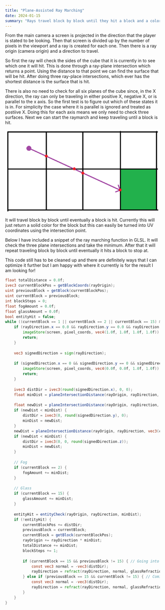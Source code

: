 ```yaml
---
title: "Plane-Assisted Ray Marching"
date: 2024-01-15
summary: "Rays travel block by block until they hit a block and a color is returned"
---
```


From the main camera a screen is projected in the direction that the player is stated to be looking. Then that screen is divided up by the number of pixels in the viewport and a ray is created for each one. Then there is a ray origin (camera origin) and a direction to travel.

So first the ray will check the sides of the cube that it is currently in to see which one it will hit. This is done through a ray-plane intersection which returns a point. Using the distance to that point we can find the surface that will be hit. After doing three ray-place intersections, which ever has the shortest distance is the surface that is hit.

There is also no need to check for all six planes of the cube since, in the X direction, the ray can only be traveling in either positive X, negative X, or is parallel to the x axis. So the first test is to figure out which of these states it is in. For simplicity the case where it is parallel is ignored and treated as postiive X. Doing this for each axis means we only need to check three surfaces. Next we can start the raymarch and keep traveling until a block is hit.

![Plane-Assisted Raymarch](raymarch.png)

It will travel block by block until eventually a block is hit. Currently this will just return a solid color for the block but this can easily be turned into UV coordinates using the intersection point.

Below I have included a snippet of the ray marching function in GLSL. It will check the three plane intersections and take the minimum. After that it will repeat traveling block by block until eventually it hits a block to stop at.

This code still has to be cleaned up and there are definitely ways that I can optimize it further but I am happy with where it currently is for the result I am looking for!

```GLSL
float totalDistance = 0.0f;
ivec3 currentBlockPos = getBlockCoords(rayOrigin);
uint previousBlock = getBlock(currentBlockPos);
uint currentBlock = previousBlock;
int blockSteps = 0;
float fogAmount = 0.0f;
float glassAmount = 0.0f;
bool entityHit = false;
while ((currentBlock == 1 || currentBlock == 2 || currentBlock == 15) && blockSteps < 1048 && !entityHit) {
    if (rayDirection.x == 0.0 && rayDirection.y == 0.0 && rayDirection.z == 0.0) {
        imageStore(screen, pixel_coords, vec4(1.0f, 1.0f, 1.0f, 1.0f));
        return;
    }
    
    vec3 signedDirection = sign(rayDirection);

    if (signedDirection.x == 0 && signedDirection.y == 0 && signedDirection.z == 0) {
        imageStore(screen, pixel_coords, vec4(0.0f, 0.0f, 1.0f, 1.0f));
        return;
    }

    ivec3 distDir = ivec3(round(signedDirection.x), 0, 0);
    float minDist = planeIntersectionDistance(rayOrigin, rayDirection, vec3(currentBlockPos.x + 0.5f * signedDirection.x, currentBlockPos.yz), vec3(-sign(rayDirection.x), 0.0f, 0.0f));

    float newDist = planeIntersectionDistance(rayOrigin, rayDirection, vec3(currentBlockPos.x, currentBlockPos.y + 0.5f * signedDirection.y, currentBlockPos.z), vec3(0.0f, -sign(rayDirection.y), 0.0f));
    if (newDist < minDist) {
        distDir = ivec3(0, round(signedDirection.y), 0);
        minDist = newDist;
    }
    newDist = planeIntersectionDistance(rayOrigin, rayDirection, vec3(currentBlockPos.xy, currentBlockPos.z + 0.5f * signedDirection.z), vec3(0.0f, 0.0f, -sign(rayDirection.z)));
    if (newDist < minDist) {
        distDir = ivec3(0, 0, round(signedDirection.z));
        minDist = newDist;
    }

    // Fog
    if (currentBlock == 2) {
        fogAmount += minDist;
    }

    // Glass
    if (currentBlock == 15) {
        glassAmount += minDist;
    }

    entityHit = entityCheck(rayOrigin, rayDirection, minDist);
    if (!entityHit) {
        currentBlockPos += distDir;
        previousBlock = currentBlock;
        currentBlock = getBlock(currentBlockPos);
        rayOrigin += rayDirection * minDist;
        totalDistance += minDist;
        blockSteps += 1;

        if (currentBlock == 15 && previousBlock != 15) { // Going into glass
            const vec3 normal = -vec3(distDir);
            rayDirection = refract(rayDirection, normal, glassRefractionIndex);
        } else if (previousBlock == 15 && currentBlock != 15) { // Coming out of glass
            const vec3 normal = -vec3(distDir);
            rayDirection = refract(rayDirection, normal, glassRefractionIndex);
        }
    }
}
```
